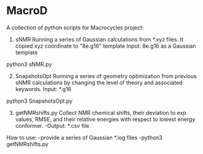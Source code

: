 # MacroD
A collection of python scripts for Macrocycles project:

1) sNMR
Running a series of Gaussian calculations from *.xyz files. It copied xyz coordinate to "8e.g16" template
Input: 8e.g16 as a Gaussian template

python3 sNMR.py

2) SnapshotsOpt
Running a series of geometry optimization from previous sNMR calculations by changing the level of theory and associated keywords.
Input: *.g16

python3 SnapshotsOpt.py

3) getNMRshifts.py
Collect NMR chemical shifts, their deviation to exp. values, RMSE, and their relative energies with respect to lowest energy conformer.
-Output: *.csv file

How to use:
-provide a series of Gaussian *.log files
-python3 getNMRshifts.py


